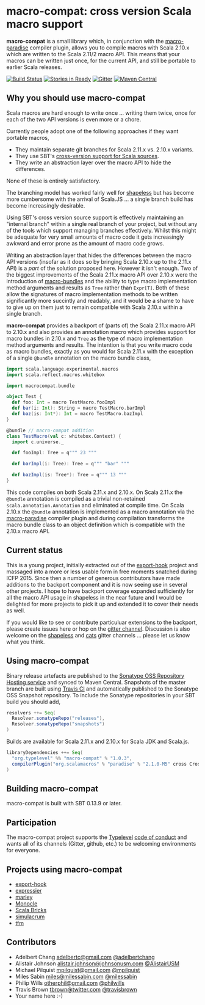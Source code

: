 # macro-compat: cross version Scala macro support

**macro-compat** is a small library which, in conjunction with the [macro-paradise][macro-paradise] compiler plugin,
allows you to compile macros with Scala 2.10.x which are written to the Scala 2.11/2 macro API. This means that your
macros can be written just once, for the current API, and still be portable to earlier Scala releases.

[![Build Status](https://api.travis-ci.org/milessabin/macro-compat.png?branch=master)](https://travis-ci.org/milessabin/macro-compat)
[![Stories in Ready](https://badge.waffle.io/milessabin/macro-compat.png?label=Ready)](https://waffle.io/milessabin/macro-compat)
[![Gitter](https://badges.gitter.im/Join%20Chat.svg)](https://gitter.im/milessabin/macro-compat)
[![Maven Central](https://img.shields.io/maven-central/v/org.typelevel/macro-compat_2.11.svg)](https://maven-badges.herokuapp.com/maven-central/org.typelevel/macro-compat_2.11)

## Why you should use macro-compat

Scala macros are hard enough to write once ... writing them twice, once for each of the two API versions is even more
or a chore.

Currently people adopt one of the following approaches if they want portable macros,

+ They maintain separate git branches for Scala 2.11.x vs. 2.10.x variants.
+ They use SBT's [cross-version support for Scala sources][sbt-cross].
+ They write an abstraction layer over the macro API to hide the differences.

None of these is entirely satisfactory.

The branching model has worked fairly well for [shapeless][shapeless] but has become more cumbersome with the arrival
of Scala.JS ... a single branch build has become increasingly desirable.

Using SBT's cross version source support is effectively maintaining an "internal branch" within a single real branch
of your project, but without any of the tools which support managing branches effectively. Whilst this might be
adequate for very small amounts of macro code it gets increasingly awkward and error prone as the amount of macro code
grows.

Writing an abstraction layer that hides the differences between the macro API versions (insofar as it does so by
bringing Scala 2.10.x up to the 2.11.x API) is a _part_ of the solution proposed here. However it isn't enough. Two of
the biggest improvements of the Scala 2.11.x macro API over 2.10.x were the introduction of
[macro-bundles][macro-bundles] and the ability to type macro implementation method arguments and results as `Tree`
rather than `Expr[T]`. Both of these allow the signatures of macro implementation methods to be written significantly
more succintly and readably, and it would be a shame to have to give up on them just to remain compatible with Scala
2.10.x within a single branch.

**macro-compat** provides a backport of (parts of) the Scala 2.11.x macro API to 2.10.x and also provides an
annotation macro which provides support for macro bundles in 2.10.x and `Tree` as the type of macro implementation
method arguments and results. The intention is that you write macro code as macro bundles, exactly as you would for
Scala 2.11.x with the exception of a single `@bundle` annotation on the macro bundle class,

```scala
import scala.language.experimental.macros
import scala.reflect.macros.whitebox

import macrocompat.bundle

object Test {
  def foo: Int = macro TestMacro.fooImpl
  def bar(i: Int): String = macro TestMacro.barImpl
  def baz(is: Int*): Int = macro TestMacro.bazImpl
}

@bundle // macro-compat addition
class TestMacro(val c: whitebox.Context) {
  import c.universe._

  def fooImpl: Tree = q""" 23 """

  def barImpl(i: Tree): Tree = q""" "bar" """

  def bazImpl(is: Tree*): Tree = q""" 13 """
}
```

This code compiles on both Scala 2.11.x and 2.10.x. On Scala 2.11.x the `@bundle` annotation is compiled as a trivial
non-retained `scala.annotation.Annotation` and eliminated at compile time. On Scala 2.10.x the `@bundle` annotation is
implemented as a macro annotation via the [macro-paradise][macro-paradise] compiler plugin and during compilation
transforms the macro bundle class to an object definition which is compatible with the 2.10.x macro API.

## Current status

This is a young project, initially extracted out of the [export-hook][export-hook] project and massaged into a more or
less usable form in free moments snatched during ICFP 2015. Since then a number of generous contributors have made
additions to the backport component and it is now seeing use in several other projects. I hope to have backport
coverage expanded sufficiently for all the macro API usage in shapeless in the near future and I would be delighted
for more projects to pick it up and extended it to cover their needs as well.

If you would like to see or contribute particuluar extensions to the backport, please create issues here or hop on the
[gitter channel][macrocompat-gitter]. Discussion is also welcome on the [shapeless][shapeless-gitter] and
[cats][cats-gitter] gitter channels ... please let us know what you think.

## Using macro-compat

Binary release artefacts are published to the [Sonatype OSS Repository Hosting service][sonatype] and synced to Maven
Central. Snapshots of the master branch are built using [Travis CI][ci] and automatically published to the Sonatype
OSS Snapshot repository. To include the Sonatype repositories in your SBT build you should add,

```scala
resolvers ++= Seq(
  Resolver.sonatypeRepo("releases"),
  Resolver.sonatypeRepo("snapshots")
)
```

Builds are available for Scala 2.11.x and 2.10.x for Scala JDK and Scala.js.

```scala
libraryDependencies ++= Seq(
  "org.typelevel" %% "macro-compat" % "1.0.3",
  compilerPlugin("org.scalamacros" % "paradise" % "2.1.0-M5" cross CrossVersion.full)
)
```

## Building macro-compat

macro-compat is built with SBT 0.13.9 or later.

## Participation

The macro-compat project supports the [Typelevel][typelevel] [code of conduct][codeofconduct] and wants all of its
channels (Gitter, github, etc.) to be welcoming environments for everyone.

## Projects using macro-compat

+ [export-hook][export-hook]
+ [expressier][expressier]
+ [marley][marley]
+ [Monocle][monocle]
+ [Scala Bricks][scala-bricks]
+ [simulacrum][simulacrum]
+ [tfm][tfm]

## Contributors

+ Adelbert Chang <adelbertc@gmail.com> [@adelbertchang](https://twitter.com/adelbertchang)
+ Alistair Johnson <alistair.johnson@johnsonusm.com> [@AlistairUSM](https://twitter.com/AlistairUSM)
+ Michael Pilquist <mpilquist@gmail.com> [@mpilquist](https://twitter.com/mpilquist)
+ Miles Sabin <miles@milessabin.com> [@milessabin](https://twitter.com/milessabin)
+ Philip Wills <otherphil@gmail.com> [@philwills](https://twitter.com/philwills)
+ Travis Brown <tbrown@twitter.com> [@travisbrown](https://twitter.com/travisbrown)
+ Your name here :-)

[macro-paradise]: http://docs.scala-lang.org/overviews/macros/paradise.html
[sbt-cross]: http://www.scala-sbt.org/0.13/docs/sbt-0.13-Tech-Previews.html#Cross-version+support+for+Scala+sources
[shapeless]: https://github.com/milessabin/shapeless
[macro-bundles]: http://docs.scala-lang.org/overviews/macros/bundles.html
[export-hook]: https://github.com/milessabin/export-hook
[expressier]: https://github.com/travisbrown/expressier
[simulacrum]: https://github.com/mpilquist/simulacrum
[tfm]: https://github.com/adelbertc/tfm
[marley]: https://github.com/guardian/marley
[monocle]: https://github.com/julien-truffaut/Monocle
[shapeless-gitter]: https://gitter.im/milessabin/shapeless
[cats-gitter]: https://gitter.im/non/cats
[macrocompat-gitter]: https://gitter.im/milessabin/macro-compat
[typelevel]: http://typelevel.org/
[codeofconduct]: http://typelevel.org/conduct.html
[scala-bricks]: https://github.com/InTheNow/scala-bricks
[sonatype]: https://oss.sonatype.org/index.html#nexus-search;quick~macro-compat
[ci]: https://travis-ci.org/milessabin/macro-compat
